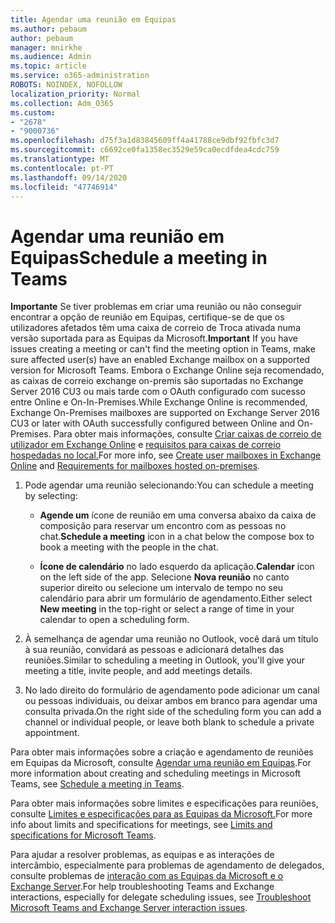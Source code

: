 ```yaml
---
title: Agendar uma reunião em Equipas
ms.author: pebaum
author: pebaum
manager: mnirkhe
ms.audience: Admin
ms.topic: article
ms.service: o365-administration
ROBOTS: NOINDEX, NOFOLLOW
localization_priority: Normal
ms.collection: Adm_O365
ms.custom:
- "2678"
- "9000736"
ms.openlocfilehash: d75f3a1d83845609ff4a41788ce9dbf92fbfc3d7
ms.sourcegitcommit: c6692ce0fa1358ec3529e59ca0ecdfdea4cdc759
ms.translationtype: MT
ms.contentlocale: pt-PT
ms.lasthandoff: 09/14/2020
ms.locfileid: "47746914"
---
```

# <a name="schedule-a-meeting-in-teams"></a><span data-ttu-id="e2620-102">Agendar uma reunião em Equipas</span><span class="sxs-lookup"><span data-stu-id="e2620-102">Schedule a meeting in Teams</span></span>

<span data-ttu-id="e2620-103">**Importante** Se tiver problemas em criar uma reunião ou não conseguir encontrar a opção de reunião em Equipas, certifique-se de que os utilizadores afetados têm uma caixa de correio de Troca ativada numa versão suportada para as Equipas da Microsoft.</span><span class="sxs-lookup"><span data-stu-id="e2620-103">**Important** If you have issues creating a meeting or can't find the meeting option in Teams, make sure affected user(s) have an enabled Exchange mailbox on a supported version for Microsoft Teams.</span></span> <span data-ttu-id="e2620-104">Embora o Exchange Online seja recomendado, as caixas de correio exchange on-premis são suportadas no Exchange Server 2016 CU3 ou mais tarde com o OAuth configurado com sucesso entre Online e On-In-Premises.</span><span class="sxs-lookup"><span data-stu-id="e2620-104">While Exchange Online is recommended, Exchange On-Premises mailboxes are supported on Exchange Server 2016 CU3 or later with OAuth successfully configured between Online and On-Premises.</span></span> <span data-ttu-id="e2620-105">Para obter mais informações, consulte [Criar caixas de correio de utilizador em Exchange Online](https://docs.microsoft.com/exchange/recipients-in-exchange-online/create-user-mailboxes) e [requisitos para caixas de correio hospedadas no local.](https://docs.microsoft.com/microsoftteams/exchange-teams-interact#requirements-for-mailboxes-hosted-on-premises)</span><span class="sxs-lookup"><span data-stu-id="e2620-105">For more info, see [Create user mailboxes in Exchange Online](https://docs.microsoft.com/exchange/recipients-in-exchange-online/create-user-mailboxes) and [Requirements for mailboxes hosted on-premises](https://docs.microsoft.com/microsoftteams/exchange-teams-interact#requirements-for-mailboxes-hosted-on-premises).</span></span> 

1. <span data-ttu-id="e2620-106">Pode agendar uma reunião selecionando:</span><span class="sxs-lookup"><span data-stu-id="e2620-106">You can schedule a meeting by selecting:</span></span>

    - <span data-ttu-id="e2620-107">**Agende um** ícone de reunião em uma conversa abaixo da caixa de composição para reservar um encontro com as pessoas no chat.</span><span class="sxs-lookup"><span data-stu-id="e2620-107">**Schedule a meeting** icon in a chat below the compose box to book a meeting with the people in the chat.</span></span>

    - <span data-ttu-id="e2620-108">**Ícone de calendário** no lado esquerdo da aplicação.</span><span class="sxs-lookup"><span data-stu-id="e2620-108">**Calendar** icon on the left side of the app.</span></span> <span data-ttu-id="e2620-109">Selecione **Nova reunião** no canto superior direito ou selecione um intervalo de tempo no seu calendário para abrir um formulário de agendamento.</span><span class="sxs-lookup"><span data-stu-id="e2620-109">Either select **New meeting** in the top-right or select a range of time in your calendar to open a scheduling form.</span></span>

2. <span data-ttu-id="e2620-110">À semelhança de agendar uma reunião no Outlook, você dará um título à sua reunião, convidará as pessoas e adicionará detalhes das reuniões.</span><span class="sxs-lookup"><span data-stu-id="e2620-110">Similar to scheduling a meeting in Outlook, you'll give your meeting a title, invite people, and add meetings details.</span></span>

3. <span data-ttu-id="e2620-111">No lado direito do formulário de agendamento pode adicionar um canal ou pessoas individuais, ou deixar ambos em branco para agendar uma consulta privada.</span><span class="sxs-lookup"><span data-stu-id="e2620-111">On the right side of the scheduling form you can add a channel or individual people, or leave both blank to schedule a private appointment.</span></span>

<span data-ttu-id="e2620-112">Para obter mais informações sobre a criação e agendamento de reuniões em Equipas da Microsoft, consulte [Agendar uma reunião em Equipas](https://support.office.com/article/Schedule-a-meeting-in-Teams-943507a9-8583-4c58-b5d2-8ec8265e04e5).</span><span class="sxs-lookup"><span data-stu-id="e2620-112">For more information about creating and scheduling meetings in Microsoft Teams, see [Schedule a meeting in Teams](https://support.office.com/article/Schedule-a-meeting-in-Teams-943507a9-8583-4c58-b5d2-8ec8265e04e5).</span></span>

<span data-ttu-id="e2620-113">Para obter mais informações sobre limites e especificações para reuniões, consulte [Limites e especificações para as Equipas da Microsoft.](https://docs.microsoft.com/microsoftteams/limits-specifications-teams#meetings-and-calls)</span><span class="sxs-lookup"><span data-stu-id="e2620-113">For more info about limits and specifications for meetings, see [Limits and specifications for Microsoft Teams](https://docs.microsoft.com/microsoftteams/limits-specifications-teams#meetings-and-calls).</span></span>

<span data-ttu-id="e2620-114">Para ajudar a resolver problemas, as equipas e as interações de intercâmbio, especialmente para problemas de agendamento de delegados, consulte problemas de [interação com as Equipas da Microsoft e o Exchange Server](https://docs.microsoft.com/microsoftteams/troubleshoot/known-issues/teams-exchange-interaction-issue).</span><span class="sxs-lookup"><span data-stu-id="e2620-114">For help troubleshooting Teams and Exchange interactions, especially for delegate scheduling issues, see [Troubleshoot Microsoft Teams and Exchange Server interaction issues](https://docs.microsoft.com/microsoftteams/troubleshoot/known-issues/teams-exchange-interaction-issue).</span></span>